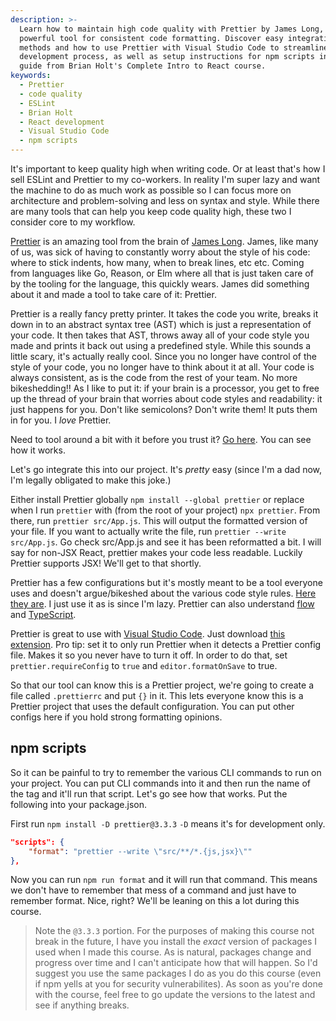 ```yaml
---
description: >-
  Learn how to maintain high code quality with Prettier by James Long, a
  powerful tool for consistent code formatting. Discover easy integration
  methods and how to use Prettier with Visual Studio Code to streamline your
  development process, as well as setup instructions for npm scripts in this
  guide from Brian Holt's Complete Intro to React course.
keywords:
  - Prettier
  - code quality
  - ESLint
  - Brian Holt
  - React development
  - Visual Studio Code
  - npm scripts
---
```

It's important to keep quality high when writing code. Or at least that's how I sell ESLint and Prettier to my co-workers. In reality I'm super lazy and want the machine to do as much work as possible so I can focus more on architecture and problem-solving and less on syntax and style. While there are many tools that can help you keep code quality high, these two I consider core to my workflow.

[Prettier][prettier] is an amazing tool from the brain of [James Long][jlongster]. James, like many of us, was sick of having to constantly worry about the style of his code: where to stick indents, how many, when to break lines, etc etc. Coming from languages like Go, Reason, or Elm where all that is just taken care of by the tooling for the language, this quickly wears. James did something about it and made a tool to take care of it: Prettier.

Prettier is a really fancy pretty printer. It takes the code you write, breaks it down in to an abstract syntax tree (AST) which is just a representation of your code. It then takes that AST, throws away all of your code style you made and prints it back out using a predefined style. While this sounds a little scary, it's actually really cool. Since you no longer have control of the style of your code, you no longer have to think about it at all. Your code is always consistent, as is the code from the rest of your team. No more bikeshedding!! As I like to put it: if your brain is a processor, you get to free up the thread of your brain that worries about code styles and readability: it just happens for you. Don't like semicolons? Don't write them! It puts them in for you. I _love_ Prettier.

Need to tool around a bit with it before you trust it? [Go here][prettier-playground]. You can see how it works.

Let's go integrate this into our project. It's _pretty_ easy (since I'm a dad now, I'm legally obligated to make this joke.)

Either install Prettier globally `npm install --global prettier` or replace when I run `prettier` with (from the root of your project) `npx prettier`. From there, run `prettier src/App.js`. This will output the formatted version of your file. If you want to actually write the file, run `prettier --write src/App.js`. Go check src/App.js and see it has been reformatted a bit. I will say for non-JSX React, prettier makes your code less readable. Luckily Prettier supports JSX! We'll get to that shortly.

Prettier has a few configurations but it's mostly meant to be a tool everyone uses and doesn't argue/bikeshed about the various code style rules. [Here they are][prettier-options]. I just use it as is since I'm lazy. Prettier can also understand [flow][flow] and [TypeScript][ts].

Prettier is great to use with [Visual Studio Code][vscode]. Just download [this extension][vscode-prettier]. Pro tip: set it to only run Prettier when it detects a Prettier config file. Makes it so you never have to turn it off. In order to do that, set `prettier.requireConfig` to `true` and `editor.formatOnSave` to true.

So that our tool can know this is a Prettier project, we're going to create a file called `.prettierrc` and put `{}` in it. This lets everyone know this is a Prettier project that uses the default configuration. You can put other configs here if you hold strong formatting opinions.

## npm scripts

So it can be painful to try to remember the various CLI commands to run on your project. You can put CLI commands into it and then run the name of the tag and it'll run that script. Let's go see how that works. Put the following into your package.json.

First run `npm install -D prettier@3.3.3` `-D` means it's for development only.

```json
"scripts": {
	"format": "prettier --write \"src/**/*.{js,jsx}\""
},
```

Now you can run `npm run format` and it will run that command. This means we don't have to remember that mess of a command and just have to remember format. Nice, right? We'll be leaning on this a lot during this course.

> Note the `@3.3.3` portion. For the purposes of making this course not break in the future, I have you install the _exact_ version of packages I used when I made this course. As is natural, packages change and progress over time and I can't anticipate how that will happen. So I'd suggest you use the same packages I do as you do this course (even if npm yells at you for security vulnerabilites). As soon as you're done with the course, feel free to go update the versions to the latest and see if anything breaks.

[jlongster]: https://twitter.com/jlongster
[prettier]: https://github.com/prettier/prettier
[prettier-playground]: https://prettier.io/playground/
[prettier-options]: https://prettier.io/docs/en/options.html
[flow]: https://flow.org/
[prettier-ide]: https://prettier.io/docs/en/editors
[ts]: https://www.typescriptlang.org/
[vscode]: https://code.visualstudio.com/?WT.mc_id=reactintro-github-brholt
[vscode-prettier]: https://marketplace.visualstudio.com/items?itemName=esbenp.prettier-vscode&WT.mc_id=reactintro-github-brholt
